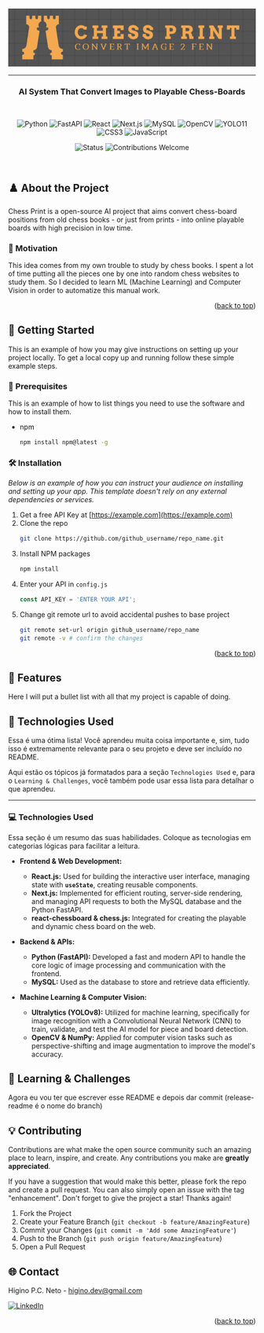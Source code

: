 <br />
<div align="center">
  <a href="https://github.com/Tawl-tack/Chess-Recognition">
    <img src="application\public\image.png" alt="Logo" >
  </a>

---
  
  <p align="center">
    <h3>AI System That Convert Images to Playable Chess-Boards</h3>
    <br />


![Python](https://img.shields.io/badge/Python-3670A0?style=for-the-badge&logo=python&logoColor=ffdd54)
![FastAPI](https://img.shields.io/badge/FastAPI-005571?style=for-the-badge&logo=fastapi)
![React](https://img.shields.io/badge/React-20232A?style=for-the-badge&logo=react&logoColor=61DAFB)
![Next.js](https://img.shields.io/badge/Next.js-black?style=for-the-badge&logo=next.js&logoColor=white)
![MySQL](https://img.shields.io/badge/MySQL-005C84?style=for-the-badge&logo=mysql&logoColor=white)
![OpenCV](https://img.shields.io/badge/OpenCV-27A7B9?style=for-the-badge&logo=opencv&logoColor=white)
![YOLO11](https://img.shields.io/badge/YOLO11-FF0000?style=for-the-badge&logo=YOLO&logoColor=white)
![CSS3](https://img.shields.io/badge/CSS3-1572B6?style=for-the-badge&logo=css3&logoColor=white)
![JavaScript](https://img.shields.io/badge/JavaScript-F7DF1E?style=for-the-badge&logo=javascript&logoColor=black)


![Status](https://img.shields.io/badge/Status-In%20Development-yellow?style=for-the-badge)
![Contributions Welcome](https://img.shields.io/badge/Contributions-Welcome-green?style=for-the-badge&logo=github)

  </p>
</div>

<br />

## ♟️ About the Project

Chess Print is a open-source AI project that aims convert chess-board positions from old chess books - or just from prints - into online playable boards with high precision in low time.

### 🎯 Motivation

This idea comes from my own trouble to study by chess books. I spent a lot of time putting all the pieces one by one into random chess websites to study them. So I decided to learn ML (Machine Learning) and Computer Vision in order to automatize this manual work.


<p align="right">(<a href="#readme-top">back to top</a>)</p>

<!-- GETTING STARTED -->
## 🚀 Getting Started

This is an example of how you may give instructions on setting up your project locally.
To get a local copy up and running follow these simple example steps.

### 📝 Prerequisites

This is an example of how to list things you need to use the software and how to install them.
* npm
  ```sh
  npm install npm@latest -g
  ```

### 🛠️ Installation

_Below is an example of how you can instruct your audience on installing and setting up your app. This template doesn't rely on any external dependencies or services._

1. Get a free API Key at [https://example.com](https://example.com)
2. Clone the repo
   ```sh
   git clone https://github.com/github_username/repo_name.git
   ```
3. Install NPM packages
   ```sh
   npm install
   ```
4. Enter your API in `config.js`
   ```js
   const API_KEY = 'ENTER YOUR API';
   ```
5. Change git remote url to avoid accidental pushes to base project
   ```sh
   git remote set-url origin github_username/repo_name
   git remote -v # confirm the changes
   ```

<p align="right">(<a href="#readme-top">back to top</a>)</p>



## 🧩 Features

Here I will put a bullet list with all that my project is capable of doing.

## 🧰 Technologies Used

Essa é uma ótima lista! Você aprendeu muita coisa importante e, sim, tudo isso é extremamente relevante para o seu projeto e deve ser incluído no README.

Aqui estão os tópicos já formatados para a seção `Technologies Used` e, para o `Learning & Challenges`, você também pode usar essa lista para detalhar o que aprendeu.

---

### 💻 Technologies Used

Essa seção é um resumo das suas habilidades. Coloque as tecnologias em categorias lógicas para facilitar a leitura.

* **Frontend & Web Development:**
    * **React.js:** Used for building the interactive user interface, managing state with **`useState`**, creating reusable components.
    * **Next.js:** Implemented for efficient routing, server-side rendering, and managing API requests to both the MySQL database and the Python FastAPI.
    * **react-chessboard & chess.js:** Integrated for creating the playable and dynamic chess board on the web.

* **Backend & APIs:**
    * **Python (FastAPI):** Developed a fast and modern API to handle the core logic of image processing and communication with the frontend.
    * **MySQL:** Used as the database to store and retrieve data efficiently.

* **Machine Learning & Computer Vision:**
    * **Ultralytics (YOLOv8):** Utilized for machine learning, specifically for image recognition with a Convolutional Neural Network (CNN) to train, validate, and test the AI model for piece and board detection.
    * **OpenCV & NumPy:** Applied for computer vision tasks such as perspective-shifting and image augmentation to improve the model's accuracy.



## 🔎 Learning & Challenges

Agora eu vou ter que escrever esse README e depois dar commit (release-readme é o nome do branch)





<!-- CONTRIBUTING -->
## 💡 Contributing

Contributions are what make the open source community such an amazing place to learn, inspire, and create. Any contributions you make are **greatly appreciated**.

If you have a suggestion that would make this better, please fork the repo and create a pull request. You can also simply open an issue with the tag "enhancement".
Don't forget to give the project a star! Thanks again!

1. Fork the Project
2. Create your Feature Branch (`git checkout -b feature/AmazingFeature`)
3. Commit your Changes (`git commit -m 'Add some AmazingFeature'`)
4. Push to the Branch (`git push origin feature/AmazingFeature`)
5. Open a Pull Request


<!-- CONTACT -->
## 🌐 Contact

Higino P.C. Neto - higino.dev@gmail.com

[![LinkedIn](https://img.shields.io/badge/LinkedIn-Perfil-blue)](https://linkedin.com/in/seu-perfil)



<p align="right">(<a href="#readme-top">back to top</a>)</p>



<!-- MARKDOWN LINKS & IMAGES -->
<!-- https://www.markdownguide.org/basic-syntax/#reference-style-links -->
[contributors-shield]: https://img.shields.io/github/contributors/othneildrew/Best-README-Template.svg?style=for-the-badge
[contributors-url]: https://github.com/othneildrew/Best-README-Template/graphs/contributors
[forks-shield]: https://img.shields.io/github/forks/othneildrew/Best-README-Template.svg?style=for-the-badge
[forks-url]: https://github.com/othneildrew/Best-README-Template/network/members
[stars-shield]: https://img.shields.io/github/stars/othneildrew/Best-README-Template.svg?style=for-the-badge
[stars-url]: https://github.com/othneildrew/Best-README-Template/stargazers
[issues-shield]: https://img.shields.io/github/issues/othneildrew/Best-README-Template.svg?style=for-the-badge
[issues-url]: https://github.com/othneildrew/Best-README-Template/issues
[license-shield]: https://img.shields.io/github/license/othneildrew/Best-README-Template.svg?style=for-the-badge
[license-url]: https://github.com/othneildrew/Best-README-Template/blob/master/LICENSE.txt
[linkedin-shield]: https://img.shields.io/badge/-LinkedIn-black.svg?style=for-the-badge&logo=linkedin&colorB=555
[linkedin-url]: https://linkedin.com/in/othneildrew
[product-screenshot]: images/screenshot.png
[Next.js]: https://img.shields.io/badge/next.js-000000?style=for-the-badge&logo=nextdotjs&logoColor=white
[Next-url]: https://nextjs.org/
[React.js]: https://img.shields.io/badge/React-20232A?style=for-the-badge&logo=react&logoColor=61DAFB
[React-url]: https://reactjs.org/
[Vue.js]: https://img.shields.io/badge/Vue.js-35495E?style=for-the-badge&logo=vuedotjs&logoColor=4FC08D
[Vue-url]: https://vuejs.org/
[Angular.io]: https://img.shields.io/badge/Angular-DD0031?style=for-the-badge&logo=angular&logoColor=white
[Angular-url]: https://angular.io/
[Svelte.dev]: https://img.shields.io/badge/Svelte-4A4A55?style=for-the-badge&logo=svelte&logoColor=FF3E00
[Svelte-url]: https://svelte.dev/
[Laravel.com]: https://img.shields.io/badge/Laravel-FF2D20?style=for-the-badge&logo=laravel&logoColor=white
[Laravel-url]: https://laravel.com
[Bootstrap.com]: https://img.shields.io/badge/Bootstrap-563D7C?style=for-the-badge&logo=bootstrap&logoColor=white
[Bootstrap-url]: https://getbootstrap.com
[JQuery.com]: https://img.shields.io/badge/jQuery-0769AD?style=for-the-badge&logo=jquery&logoColor=white
[JQuery-url]: https://jquery.com 


